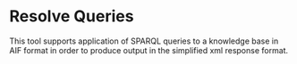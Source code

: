 # Resolve Queries

This tool supports application of SPARQL queries to a knowledge base in AIF format in order to produce output in the simplified xml response format.



